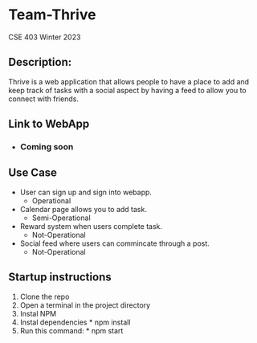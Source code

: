 # Team-Thrive
CSE 403
Winter 2023

## Description:
Thrive is a web application that allows people to have a place to add and keep track of tasks with a social aspect by having a feed to allow you to connect with friends.

## Link to WebApp
  * ### Coming soon

## Use Case
  * User can sign up and sign into webapp.
    * Operational
  * Calendar page allows you to add task.
    * Semi-Operational
  * Reward system when users complete task.
    * Not-Operational
  * Social feed where users can commincate through a post.
    * Not-Operational

## Startup instructions
  1. Clone the repo
  2. Open a terminal in the project directory
  3. Instal NPM
  4. Instal dependencies 
    * npm install
  5. Run this command:
    * npm start
